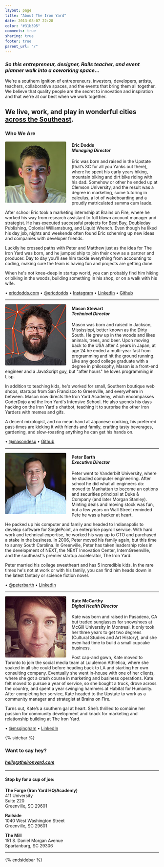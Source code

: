 ```yaml
---
layout: page
title: "About The Iron Yard"
date: 2013-08-07 22:28
color: "#31b395"
comments: true
sharing: true
footer: true
parent_url: "/"
---
```


### _So this entrepreneur, designer, Rails teacher, and event planner walk into a coworking space…_

We're a southern ignition of entrepreneurs, investors, developers, artists, teachers, collaborative spaces, and the events that bring them all together. We believe that quality people are the secret to innovation and inspiration and that we're at our best when we work together.

We live, work, and play in wonderful cities [across the Southeast](/locations).
---

### Who We Are

<img src="/images/about/eric-dodds.jpg" style="float: left; margin: 0px 18px 0px 0px; display: inline-block; border-radius: 3px;">

#### Eric Dodds<br><em>Managing Director</em>

Eric was born and raised in the Upstate (that’s SC for all you Yanks out there), where he spent his early years hiking, mountain biking and dirt bike riding with his dad. Somehow or other he ended up at Clemson University, and the result was a degree in marketing, some tutoring in calculus, a lot of wakeboarding and a proudly matriculated summa cum laude.

After school Eric took a marketing internship at Brains on Fire, where he worked his way from research assistant to full blown account manager and strategist. He has executed successful projects for Best Buy, Doubleday Publishing, Colonial Williamsburg, and Liquid Wrench. Even though he liked his day job, nights and weekends often found Eric scheming up new ideas and companies with developer friends.

Luckily he crossed paths with Peter and Matthew just as the idea for The Iron Yard was born, and he jumped ship to join their crew as a partner and producer. Day to day you'll see him tackle everything from accounting to coding, making sure the team is having fun and projects are getting done.

When he's not knee-deep in startup world, you can probably find him hiking or biking in the woods, building something in his shop, or on a walk with his wife.

• [ericdodds.com](http://ericdodds.com) • [@ericdodds](http://twitter.com/ericdodds) • [Instagram](http://instagram.com/ericdodds) • [LinkedIn](http://www.linkedin.com/in/ericdodds) • [Github](github.com/ericdodds)

---

<img src="/images/about/mason-stewart.jpg" style="float: left; margin: 0px 18px 0px 0px; display: inline-block; border-radius: 3px;">

#### Mason Stewart<br><em>Technical Director</em>

Mason was born and raised in Jackson, Mississippi, better known as the Dirty South. He grew up in the woods and likes animals, trees, and beer. Upon moving back to the USA after 4 years in Japan, at age 24 he ended a multi-year fast from programming and hit the ground running. Like any good college graduate with a degree in philosophy, Mason is a front-end engineer and a JavaScript guy, but "after hours" he loves programming in Lisp.

 In addition to teaching kids, he's worked for small, Southern boutique web shops, startups from San Francisco to Greenville, and everywhere in between. Mason now directs the Iron Yard Academy, which encompasses CoderDojo and the Iron Yard's Intensive School. He also spends his days hacking on the Iron Yard's chatbot, teaching it to surprise the other Iron Yarders with memes and gifs.

A decent mixologist, and no mean hand at Japanese cooking, his preferred past-times are kicking it with friends and family, crafting tasty beverages, gardening, and slow-roasting anything he can get his hands on.

• [@masondesu](https://twitter.com/masondesu) • [Github](http://github.com/masondesu)

---

<img src="/images/about/peter-barth.jpg" style="float: left; margin: 0px 18px 0px 0px; display: inline-block; border-radius: 3px;">

#### Peter Barth<br><em>Executive Director</em>

Peter went to Vanderbilt University, where he studied computer engineering. After school he did what all engineers do: moved to Manhattan to become an options and securities principal at Duke & Company (and later Morgan Stanley). Minting deals and moving stock was fun, but a few years on Wall Street reminded Pete he was a hacker at heart.

He packed up his computer and family and headed to Indianapolis to develop software for SinglePoint, an enterprise payroll service. With hard work and technical expertise, he worked his way up to CTO and purchased a stake in the business. In 2006, Peter moved his family again, but this time to sunny South Carolina. In Greenville, Peter has taken leadership roles in the development of NEXT, the NEXT Innovation Center, InternGreenville, and the southeast's premier startup accelerator, The Iron Yard.

Peter married his college sweetheart and has 5 incredible kids. In the rare times he's not at work or with his family, you can find him heads down in the latest fantasy or science fiction novel.

• [@peterbarth](http://twitter.com/peterbarth) • [LinkedIn](http://www.linkedin.com/in/peterbarth)

---

<img src="/images/about/kate-mccarthy.jpg" style="float: left; margin: 0px 18px 0px 0px; display: inline-block; border-radius: 3px;">

#### Kate McCarthy<br><em>Digital Health Director</em>

Kate was born and raised in Pasadena, CA but traded sunglasses for snowshoes at McGill University in Montreal. It only took her three years to get two degrees (Cultural Studies and Art History), and she even had time to build a small cupcake business. 

Post cap-and gown, Kate moved to Toronto to join the social media team at Lululemon Athletica, where she soaked in all she could before heading back to LA and starting her own consulting company. Eventually she went in-house with one of her clients, where she got a crash course in marketing and business operations. Kate felt moved to pursue a year of service, so she bought a truck, drove across the country, and spent a year swinging hammers at Habitat for Humanity. After completing her service, Kate headed to the Upstate to work as a community manager and strategist at Brains on Fire.

Turns out, Kate’s a southern gal at heart. She’s thrilled to combine her passion for community development and knack for marketing and relationship building at The Iron Yard.

• [@msgingham](http://twitter.com/msgingham) • [LinkedIn](http://www.linkedin.com/in/kateprestonmccarthy)

{% sidebar %}

### Want to say hey?

#### *[hello@theironyard.com](mailto:hello@theironyard.com)*

---

#### Stop by for a cup of joe:

**The Forge (Iron Yard HQ/Academy)**  
411 University  
Suite 220  
Greenville, SC 29601  

**Railside**  
1040 West Washington Street  
Greenville, SC 29601  

**The Mill**  
151 S. Daniel Morgan Avenue  
Spartanburg, SC 29306  

* * *

{% endsidebar %}